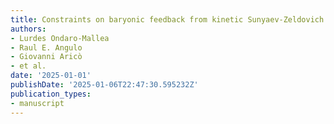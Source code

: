```yaml
---
title: Constraints on baryonic feedback from kinetic Sunyaev-Zeldovich signal
authors:
- Lurdes Ondaro-Mallea
- Raul E. Angulo
- Giovanni Aricò
- et al.
date: '2025-01-01'
publishDate: '2025-01-06T22:47:30.595232Z'
publication_types:
- manuscript
---
```


